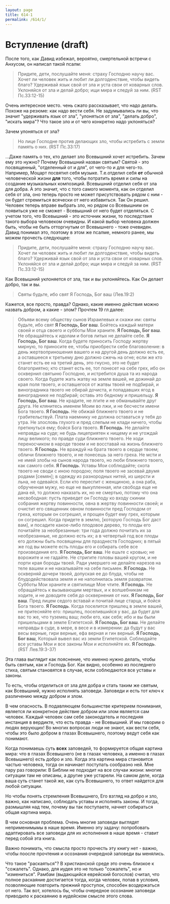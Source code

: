 ```yaml
---
layout: page
title: 614-1
permalink: /614/1/
---
```


# Вступление (draft)

После того, как Давид избежал, вероятно, смертельной встречи с Анхусом, он написал такой псалм:

>  Придите, дети, послушайте меня: страху Господню научу вас. Хочет ли человек жить и любит ли долгоденствие, чтобы видеть благо? Удерживай язык свой от зла и уста свои от коварных слов. Уклоняйся от зла и делай добро; ищи мира и следуй за ним. (RST Пс.33:12-15)

Очень интересное место. чень сжато рассказывает, что надо делать. Похоже на резюме: как надо вести себя. Не задумывались ли вы, что значит "удерживать язык от зла", "улоняться от зла", "делать добро", "искать мира"? Что такое зло и от чего конкретно надо уклоняться?

Зачем улоняться от зла?

> Но лице Господне против делающих зло, чтобы истребить с земли память о них. (RST Пс.33:17)

...Даже память о тех, кто делает зло Всевышний хочет истребить. Зачем ему это нужно? Почему Всевышний назван святым? Святой - это посвященный, "отделенный от и для", от чего-то и для чего-то. Например, Моцарт посвятил себя музыке. Т.е.отделил себя **от** обычной человеческой жизни **для** того, чтобы потратить время и силы на создание музыкальных композиций.
Всевышний отделил себя от зла для добра. А это значит, что с того самого момента, как он отделил себя от зла, оно теперь просто не может присутствовать рядом с ним - он будет стремиться всячески от него избавиться. Так Он решил. Человек теперь вправе выбрать зло, но рядом со Всевышним он появиться уже не сможет - Всевышний от него будет отделяться. С учетом того, что Всевышний - это источник жизни, то последствия такого выбора человеком очевидны. И какой выбор человека должен быть, чтобы не быть отторгнутым от Всевышнего - тоже очевиден. Давид понимал это, поэтому в этом же псалме, немного ранее, мы можем прочесть следующее:

>  Придите, дети, послушайте меня: страху Господню научу вас. Хочет ли человек жить и любит ли долгоденствие, чтобы видеть благо? Удерживай язык свой от зла и уста свои от коварных слов. Уклоняйся от зла и делай добро; ищи мира и следуй за ним. (RST Пс.33:12-15)

Как Всевышний уклоняется от зла, так и вы уклоняйтесь. Как Он делает добро, так и вы.

> Святы будьте, ибо свят Я Господь, Бог ваш (Лев.19:2)

Кажется, все просто, правда? Однако, какие именно действия можно назвать добром, а какие - злом? Прочтем 19 гл далее:

> Объяви всему обществу сынов Израилевых и скажи им: святы будьте, ибо свят **Я Господь, Бог ваш**.
> Бойтесь каждый матери своей и отца своего и субботы Мои храните. **Я Господь, Бог ваш**.
> Не обращайтесь к идолам и богов литых не делайте себе. **Я Господь, Бог ваш**.
> Когда будете приносить Господу жертву мирную, то приносите ее, чтобы приобрести себе благоволение: в день жертвоприношения вашего и на другой день должно есть ее, а оставшееся к третьему дню должно сжечь на огне; если же кто станет есть ее на третий день, это гнусно, это не будет благоприятно; кто станет есть ее, тот понесет на себе грех, ибо он осквернил святыню Господню, и истребится душа та из народа своего. Когда будете жать жатву на земле вашей, не дожинай до края поля твоего, и оставшегося от жатвы твоей не подбирай, и виноградника твоего не обирай дочиста, и попадавших ягод в винограднике не подбирай; оставь это бедному и пришельцу. **Я Господь, Бог ваш**.
> Не крадите, не лгите и не обманывайте друг друга. Не клянитесь именем Моим во лжи, и не бесчести имени Бога твоего. **Я Господь**.
> Не обижай ближнего твоего и не грабительствуй. Плата наемнику не должна оставаться у тебя до утра. Не злословь глухого и пред слепым не клади ничего, чтобы преткнуться ему; бойся Бога твоего. **Я Господь**.
> Не делайте неправды на суде; не будь лицеприятен к нищему и не угождай лицу великого; по правде суди ближнего твоего. Не ходи переносчиком в народе твоем и не восставай на жизнь ближнего твоего. **Я Господь**.
> Не враждуй на брата твоего в сердце твоем; обличи ближнего твоего, и не понесешь за него греха. Не мсти и не имей злобы на сынов народа твоего, но люби ближнего твоего, как самого себя. **Я Господь**.
> Уставы Мои соблюдайте; скота твоего не своди с иною породою; поля твоего не засевай двумя родами [семян]; в одежду из разнородных нитей, из шерсти и льна, не одевайся. Если кто переспит с женщиною, а она раба, обрученная мужу, но еще не выкупленная, или свобода еще не дана ей, то должно наказать их, но не смертью, потому что она несвободная: пусть приведет он Господу ко входу скинии собрания жертву повинности, овна в жертву повинности своей; и очистит его священник овном повинности пред Господом от греха, которым он согрешил, и прощен будет ему грех, которым он согрешил. Когда придете в землю, [которую Господь Бог даст вам], и посадите какое-либо плодовое дерево, то плоды его почитайте за необрезанные: три года должно почитать их за необрезанные, не должно есть их; а в четвертый год все плоды его должны быть посвящены для празднеств Господних; в пятый же год вы можете есть плоды его и собирать себе все произведения его. **Я Господь, Бог ваш**.
> Не ешьте с кровью; не ворожите и не гадайте. Не стригите головы вашей кругом, и не порти края бороды твоей. Ради умершего не делайте нарезов на теле вашем и не накалывайте на себе письмен. **Я Господь**.
> Не оскверняй дочери твоей, допуская ее до блуда, чтобы не блудодействовала земля и не наполнилась земля развратом. Субботы Мои храните и святилище Мое чтите. **Я Господь**.
> Не обращайтесь к вызывающим мертвых, и к волшебникам не ходите, и не доводите себя до осквернения от них. **Я Господь, Бог ваш**.
> Пред лицем седого вставай и почитай лице старца, и бойся Бога твоего. **Я Господь**.
> Когда поселится пришлец в земле вашей, не притесняйте его: пришлец, поселившийся у вас, да будет для вас то же, что туземец ваш; люби его, как себя; ибо и вы были пришельцами в земле Египетской. **Я Господь, Бог ваш**.
> Не делайте неправды в суде, в мере, в весе и в измерении: да будут у вас весы верные, гири верные, ефа верная и гин верный. **Я Господь, Бог ваш**, Который вывел вас из земли Египетской.
> Соблюдайте все уставы Мои и все законы Мои и исполняйте их. **Я Господь**. (RST Лев.19:3-37)

Эта глава выглядит как пояснение, что именно нужно делать, чтобы быть святым, как и Господь Бог. Как видно, особенно из последнего стиха, святым становятся в случае, если соблюдаются все уставы и законы.

То есть, чтобы отделиться от зла для добра и стать таким же святым, как Всевышний, нужно исполнять заповеди. Заповеди и есть тот ключ к различению между добром и злом.

В чем опасность. В подавляющем большинстве критерием понимания, является ли конкретное действие добром или злом является сам человек. Каждый человек сам себе законодатель и последняя инстанция в вердикте, что есть правда - не Всевышний. И мы говорим о людях верующих! Во многих вопросах люди не знают, как вести себя, чтобы это было добром в глазах Всевышнего, поэтому ведут себя как понимают. 

Когда понимаешь суть **всех** заповедей, то формируется общая картина мира: что в глазах Всевышнего (не в глазах человека, а именно в глазах Всевышнего) есть добро и зло. Когда эта картина мира становится частью человека, тогда он начинает поступать сообразно ней. Мне пару раз говорили: В Библии не подходит на все случаи жизни: многие ситуации там не описаны, а другие уже устарели. На самом деле, когда ваша суть станет такой же, как суть Всевышнего, то ответ найдется для любой ситуации.

Но чтобы понять стремления Всевышнего, Его взгляд на добро и зло, важно, как написано, соблюдать уставы и исполнять законы. И тогда, размышляя над тем, почему вы так поступаете, начнет собираться общая картина мира.

В чем основная проблема. Очень многие заповеди выглядят неприменимымы в наше время. Именно эту задачу: попробовать адаптировать все заповеди для их исполнения в наше время - ставит перед собой эта книга.

Важно понимать, что смысла просто прочесть эту книгу нет - важно, чтобы поосле прочтения и осознания очередной заповеди вы менялись.

Что такое "раскаяться"? В христианской среде это очень близкое к "сожалеть". Однако, для иудея это не только "сожалеть", но и "измениться". Рамбам (выдающийся еврейский богослов) считал, что полное раскаяние достигается тогда, когда человек, попав в условия, позволяющие повторить прежний проступок, способен воздержаться от него. Так вот, хотелось бы, чтобы очередное осознание заповеди приводило к раскаянию в иудейском смысле этого слова.
